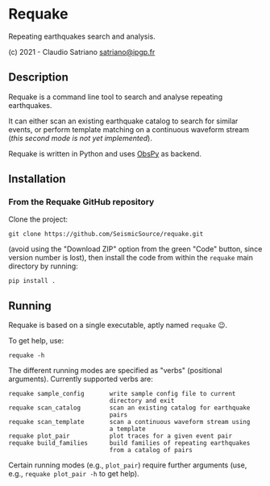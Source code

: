 # Requake

Repeating earthquakes search and analysis.

(c) 2021 - Claudio Satriano <satriano@ipgp.fr>

## Description

Requake is a command line tool to search and analyse repeating earthquakes.

It can either scan an existing earthquake catalog to search for similar events,
or perform template matching on a continuous waveform stream (*this second mode
is not yet implemented*).

Requake is written in Python and uses [ObsPy](https://obspy.org) as backend.

## Installation

### From the Requake GitHub repository

Clone the project:

    git clone https://github.com/SeismicSource/requake.git

(avoid using the "Download ZIP" option from the green "Code" button, since
version number is lost), then install the code from within the `requake` main
directory by running:

    pip install .

## Running

Requake is based on a single executable, aptly named `requake` 😉.

To get help, use:

    requake -h

The different running modes are specified as "verbs" (positional arguments).
Currently supported verbs are:

    requake sample_config       write sample config file to current
                                directory and exit
    requake scan_catalog        scan an existing catalog for earthquake
                                pairs
    requake scan_template       scan a continuous waveform stream using
                                a template
    requake plot_pair           plot traces for a given event pair
    requake build_families      build families of repeating earthquakes
                                from a catalog of pairs

Certain running modes (e.g., `plot_pair`) require further arguments (use, e.g.,
`requake plot_pair -h` to get help).
